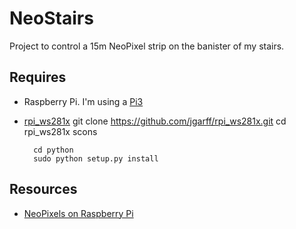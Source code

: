 # NeoStairs
Project to control a 15m NeoPixel strip on the banister of my stairs.

## Requires
* Raspberry Pi. I'm using a [Pi3](https://www.sparkfun.com/products/13825)
* [rpi_ws281x](https://github.com/jgarff/rpi_ws281x)
        git clone https://github.com/jgarff/rpi_ws281x.git
        cd rpi_ws281x
        scons

        cd python
        sudo python setup.py install

## Resources
* [NeoPixels on Raspberry Pi](https://learn.adafruit.com/neopixels-on-raspberry-pi)
